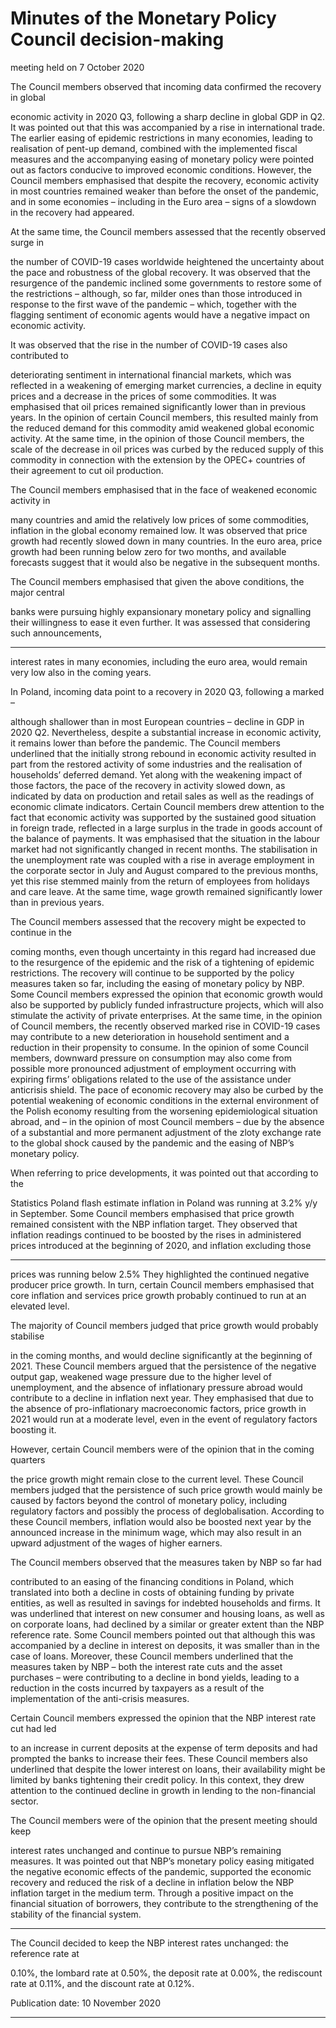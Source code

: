 # Minutes of the Monetary Policy Council decision-making

 meeting held on 7 October 2020 

The Council members observed that incoming data confirmed the recovery in global

economic activity in 2020 Q3, following a sharp decline in global GDP in Q2. It was pointed
out that this was accompanied by a rise in international trade. The earlier easing of
epidemic restrictions in many economies, leading to realisation of pent-up demand,
combined with the implemented fiscal measures and the accompanying easing of
monetary policy were pointed out as factors conducive to improved economic conditions.
However, the Council members emphasised that despite the recovery, economic activity
in most countries remained weaker than before the onset of the pandemic, and in some
economies – including in the Euro area – signs of a slowdown in the recovery had
appeared.

At the same time, the Council members assessed that the recently observed surge in

the number of COVID-19 cases worldwide heightened the uncertainty about the pace and
robustness of the global recovery. It was observed that the resurgence of the pandemic
inclined some governments to restore some of the restrictions – although, so far, milder
ones than those introduced in response to the first wave of the pandemic – which, together
with the flagging sentiment of economic agents would have a negative impact on
economic activity.

It was observed that the rise in the number of COVID-19 cases also contributed to

deteriorating sentiment in international financial markets, which was reflected in a
weakening of emerging market currencies, a decline in equity prices and a decrease in the
prices of some commodities. It was emphasised that oil prices remained significantly
lower than in previous years. In the opinion of certain Council members, this resulted
mainly from the reduced demand for this commodity amid weakened global economic
activity. At the same time, in the opinion of those Council members, the scale of the
decrease in oil prices was curbed by the reduced supply of this commodity in connection
with the extension by the OPEC+ countries of their agreement to cut oil production.

The Council members emphasised that in the face of weakened economic activity in

many countries and amid the relatively low prices of some commodities, inflation in the
global economy remained low. It was observed that price growth had recently slowed
down in many countries. In the euro area, price growth had been running below zero for
two months, and available forecasts suggest that it would also be negative in the
subsequent months.

The Council members emphasised that given the above conditions, the major central

banks were pursuing highly expansionary monetary policy and signalling their
willingness to ease it even further. It was assessed that considering such announcements,


-----

interest rates in many economies, including the euro area, would remain very low also in
the coming years.

In Poland, incoming data point to a recovery in 2020 Q3, following a marked –

although shallower than in most European countries – decline in GDP in 2020 Q2.
Nevertheless, despite a substantial increase in economic activity, it remains lower than
before the pandemic. The Council members underlined that the initially strong rebound
in economic activity resulted in part from the restored activity of some industries and the
realisation of households’ deferred demand. Yet along with the weakening impact of those
factors, the pace of the recovery in activity slowed down, as indicated by data on
production and retail sales as well as the readings of economic climate indicators. Certain
Council members drew attention to the fact that economic activity was supported by the
sustained good situation in foreign trade, reflected in a large surplus in the trade in goods
account of the balance of payments. It was emphasised that the situation in the labour
market had not significantly changed in recent months. The stabilisation in the
unemployment rate was coupled with a rise in average employment in the corporate
sector in July and August compared to the previous months, yet this rise stemmed mainly
from the return of employees from holidays and care leave. At the same time, wage growth
remained significantly lower than in previous years.

The Council members assessed that the recovery might be expected to continue in the

coming months, even though uncertainty in this regard had increased due to the
resurgence of the epidemic and the risk of a tightening of epidemic restrictions. The
recovery will continue to be supported by the policy measures taken so far, including the
easing of monetary policy by NBP. Some Council members expressed the opinion that
economic growth would also be supported by publicly funded infrastructure projects,
which will also stimulate the activity of private enterprises. At the same time, in the
opinion of Council members, the recently observed marked rise in COVID-19 cases may
contribute to a new deterioration in household sentiment and a reduction in their
propensity to consume. In the opinion of some Council members, downward pressure on
consumption may also come from possible more pronounced adjustment of employment
occurring with expiring firms’ obligations related to the use of the assistance under anticrisis shield. The pace of economic recovery may also be curbed by the potential
weakening of economic conditions in the external environment of the Polish economy
resulting from the worsening epidemiological situation abroad, and – in the opinion of
most Council members – due by the absence of a substantial and more permanent
adjustment of the zloty exchange rate to the global shock caused by the pandemic and the
easing of NBP’s monetary policy.

When referring to price developments, it was pointed out that according to the

Statistics Poland flash estimate inflation in Poland was running at 3.2% y/y in September.
Some Council members emphasised that price growth remained consistent with the NBP
inflation target. They observed that inflation readings continued to be boosted by the rises
in administered prices introduced at the beginning of 2020, and inflation excluding those


-----

prices was running below 2.5% They highlighted the continued negative producer price
growth. In turn, certain Council members emphasised that core inflation and services price
growth probably continued to run at an elevated level.

The majority of Council members judged that price growth would probably stabilise

in the coming months, and would decline significantly at the beginning of 2021. These
Council members argued that the persistence of the negative output gap, weakened wage
pressure due to the higher level of unemployment, and the absence of inflationary
pressure abroad would contribute to a decline in inflation next year. They emphasised that
due to the absence of pro-inflationary macroeconomic factors, price growth in 2021 would
run at a moderate level, even in the event of regulatory factors boosting it.

However, certain Council members were of the opinion that in the coming quarters

the price growth might remain close to the current level. These Council members judged
that the persistence of such price growth would mainly be caused by factors beyond the
control of monetary policy, including regulatory factors and possibly the process of
deglobalisation. According to these Council members, inflation would also be boosted
next year by the announced increase in the minimum wage, which may also result in an
upward adjustment of the wages of higher earners.

The Council members observed that the measures taken by NBP so far had

contributed to an easing of the financing conditions in Poland, which translated into both
a decline in costs of obtaining funding by private entities, as well as resulted in savings for
indebted households and firms. It was underlined that interest on new consumer and
housing loans, as well as on corporate loans, had declined by a similar or greater extent
than the NBP reference rate. Some Council members pointed out that although this was
accompanied by a decline in interest on deposits, it was smaller than in the case of loans.
Moreover, these Council members underlined that the measures taken by NBP – both the
interest rate cuts and the asset purchases – were contributing to a decline in bond yields,
leading to a reduction in the costs incurred by taxpayers as a result of the implementation
of the anti-crisis measures.

Certain Council members expressed the opinion that the NBP interest rate cut had led

to an increase in current deposits at the expense of term deposits and had prompted the
banks to increase their fees. These Council members also underlined that despite the lower
interest on loans, their availability might be limited by banks tightening their credit policy.
In this context, they drew attention to the continued decline in growth in lending to the
non-financial sector.

The Council members were of the opinion that the present meeting should keep

interest rates unchanged and continue to pursue NBP’s remaining measures. It was
pointed out that NBP’s monetary policy easing mitigated the negative economic effects of
the pandemic, supported the economic recovery and reduced the risk of a decline in
inflation below the NBP inflation target in the medium term. Through a positive impact
on the financial situation of borrowers, they contribute to the strengthening of the stability
of the financial system.


-----

The Council decided to keep the NBP interest rates unchanged: the reference rate at

0.10%, the lombard rate at 0.50%, the deposit rate at 0.00%, the rediscount rate at 0.11%,
and the discount rate at 0.12%.

Publication date: 10 November 2020


-----

